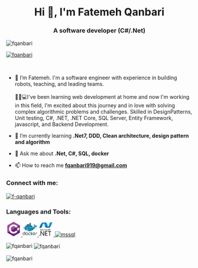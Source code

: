 <h1 align="center">Hi 👋, I'm Fatemeh Qanbari</h1>
<h3 align="center">A software developer (C#/.Net)</h3>

<p align="left"> <img src="https://komarev.com/ghpvc/?username=fqanbari&label=Profile%20views&color=0e75b6&style=flat" alt="fqanbari" /> </p>

<p align="left"> <a href="https://github.com/ryo-ma/github-profile-trophy"><img src="https://github-profile-trophy.vercel.app/?username=fqanbari" alt="fqanbari" /></a> </p>

<p align="left"> <a href="https://twitter.com/" target="blank"><img src="https://img.shields.io/twitter/follow/?logo=twitter&style=for-the-badge" alt="" /></a> </p>

- 🔭 I’m Fatemeh. I'm a software engineer with experience in building robots, teaching, and leading teams.<br><br>👩🏻💻I've been learning web development at home and now I'm working in this field, I'm excited about this journey and in love with solving complex algorithmic problems and challenges. Skilled in DesignPatterns, Unit testing, C#, .NET, .NET Core, SQL Server, Entity Framework, javascript, and Backend Development.

- 🌱 I’m currently learning **.Net7, DDD, Clean architecture, design pattern and algorithm**

- 💬 Ask me about **.Net, C#, SQL, docker**

- 📫 How to reach me **fqanbari919@gmail.com**

<h3 align="left">Connect with me:</h3>
<p align="left">
<a href="https://linkedin.com/in/f-qanbari" target="blank"><img align="center" src="https://raw.githubusercontent.com/rahuldkjain/github-profile-readme-generator/master/src/images/icons/Social/linked-in-alt.svg" alt="f-qanbari" height="30" width="40" /></a>
</p>

<h3 align="left">Languages and Tools:</h3>
<p align="left"> <a href="https://www.w3schools.com/cs/" target="_blank" rel="noreferrer"> <img src="https://raw.githubusercontent.com/devicons/devicon/master/icons/csharp/csharp-original.svg" alt="csharp" width="40" height="40"/> </a> <a href="https://www.docker.com/" target="_blank" rel="noreferrer"> <img src="https://raw.githubusercontent.com/devicons/devicon/master/icons/docker/docker-original-wordmark.svg" alt="docker" width="40" height="40"/> </a> <a href="https://dotnet.microsoft.com/" target="_blank" rel="noreferrer"> <img src="https://raw.githubusercontent.com/devicons/devicon/master/icons/dot-net/dot-net-original-wordmark.svg" alt="dotnet" width="40" height="40"/> </a> <a href="https://www.microsoft.com/en-us/sql-server" target="_blank" rel="noreferrer"> <img src="https://www.svgrepo.com/show/303229/microsoft-sql-server-logo.svg" alt="mssql" width="40" height="40"/> </a> </p>

<p><img align="left" src="https://github-readme-stats.vercel.app/api/top-langs?username=fqanbari&show_icons=true&locale=en&layout=compact" alt="fqanbari" /></p>

<p>&nbsp;<img align="center" src="https://github-readme-stats.vercel.app/api?username=fqanbari&show_icons=true&locale=en" alt="fqanbari" /></p>

<p><img align="center" src="https://github-readme-streak-stats.herokuapp.com/?user=fqanbari&" alt="fqanbari" /></p>
